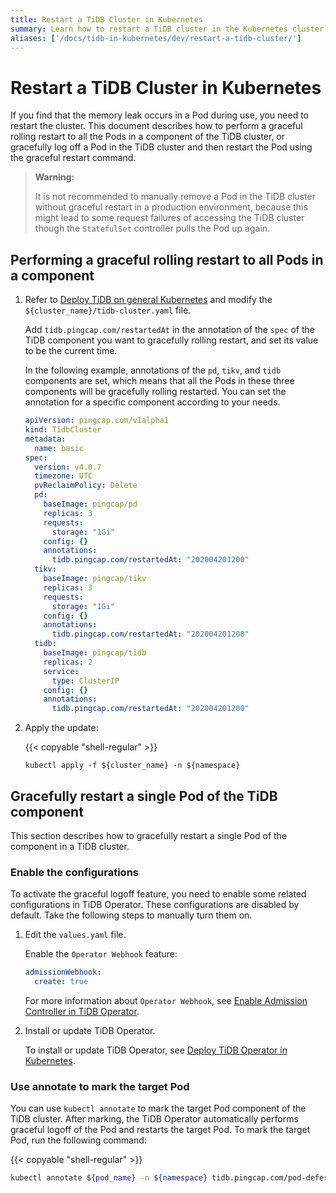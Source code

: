 ```yaml
---
title: Restart a TiDB Cluster in Kubernetes
summary: Learn how to restart a TiDB cluster in the Kubernetes cluster.
aliases: ['/docs/tidb-in-kubernetes/dev/restart-a-tidb-cluster/']
---
```


# Restart a TiDB Cluster in Kubernetes

If you find that the memory leak occurs in a Pod during use, you need to restart the cluster. This document describes how to perform a graceful rolling restart to all the Pods in a component of the TiDB cluster, or gracefully log off a Pod in the TiDB cluster and then restart the Pod using the graceful restart command.

> **Warning:**
>
> It is not recommended to manually remove a Pod in the TiDB cluster without graceful restart in a production environment, because this might lead to some request failures of accessing the TiDB cluster though the `StatefulSet` controller pulls the Pod up again.

## Performing a graceful rolling restart to all Pods in a component

1. Refer to [Deploy TiDB on general Kubernetes](deploy-on-general-kubernetes.md) and modify the `${cluster_name}/tidb-cluster.yaml` file.

    Add `tidb.pingcap.com/restartedAt` in the annotation of the `spec` of the TiDB component you want to gracefully rolling restart, and set its value to be the current time.

    In the following example, annotations of the `pd`, `tikv`, and `tidb` components are set, which means that all the Pods in these three components will be gracefully rolling restarted. You can set the annotation for a specific component according to your needs.

    ```yaml
    apiVersion: pingcap.com/v1alpha1
    kind: TidbCluster
    metadata:
      name: basic
    spec:
      version: v4.0.7
      timezone: UTC
      pvReclaimPolicy: Delete
      pd:
        baseImage: pingcap/pd
        replicas: 3
        requests:
          storage: "1Gi"
        config: {}
        annotations:
          tidb.pingcap.com/restartedAt: "202004201200"
      tikv:
        baseImage: pingcap/tikv
        replicas: 3
        requests:
          storage: "1Gi"
        config: {}
        annotations:
          tidb.pingcap.com/restartedAt: "202004201200"
      tidb:
        baseImage: pingcap/tidb
        replicas: 2
        service:
          type: ClusterIP
        config: {}
        annotations:
          tidb.pingcap.com/restartedAt: "202004201200"
    ```

2. Apply the update:

    {{< copyable "shell-regular" >}}

    ``` shell
    kubectl apply -f ${cluster_name} -n ${namespace}
    ```

## Gracefully restart a single Pod of the TiDB component

This section describes how to gracefully restart a single Pod of the component in a TiDB cluster.

### Enable the configurations

To activate the graceful logoff feature, you need to enable some related configurations in TiDB Operator. These configurations are disabled by default. Take the following steps to manually turn them on.

1. Edit the `values.yaml` file.

    Enable the `Operator Webhook` feature:

    ```yaml
    admissionWebhook:
      create: true
    ```

    For more information about `Operator Webhook`, see [Enable Admission Controller in TiDB Operator](enable-admission-webhook.md).

2. Install or update TiDB Operator.

    To install or update TiDB Operator, see [Deploy TiDB Operator in Kubernetes](deploy-tidb-operator.md).

### Use annotate to mark the target Pod

You can use `kubectl annotate` to mark the target Pod component of the TiDB cluster. After marking, the TiDB Operator automatically performs graceful logoff of the Pod and restarts the target Pod. To mark the target Pod, run the following command:

{{< copyable "shell-regular" >}}

```sh
kubectl annotate ${pod_name} -n ${namespace} tidb.pingcap.com/pod-defer-deleting=true
```
